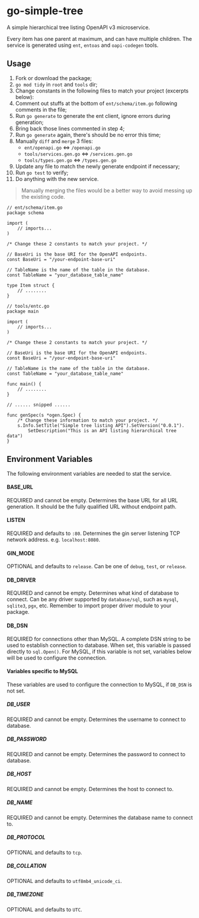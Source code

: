 # go-simple-tree

A simple hierarchical tree listing OpenAPI v3 microservice.

Every item has one parent at maximum, and can have multiple children.
The service is generated using `ent`, `entoas` and `oapi-codegen` tools.


## Usage

1. Fork or download the package;
2. `go mod tidy` in `root` and `tools` dir;
3. Change constants in the following files to match your project (excerpts below):
4. Comment out stuffs at the bottom of `ent/schema/item.go` following comments in the file;
5. Run `go generate` to generate the ent client, ignore errors during generation;
6. Bring back those lines commented in step 4;
7. Run `go generate` again, there's should be no error this time;
8. Manually `diff` and `merge` 3 files:
    - `ent/openapi.go` <=> `/openapi.go`
    - `tools/services.gen.go` <=> `/services.gen.go`
    - `tools/types.gen.go` <=> `/types.gen.go`
9. Update any file to match the newly generate endpoint if necessary;
10. Run `go test` to verify;
11. Do anything with the new service.

> Manually merging the files would be a better way to avoid messing up the existing code.

```golang
// ent/schema/item.go
package schema

import (
    // imports...
)

/* Change these 2 constants to match your project. */

// BaseUri is the base URI for the OpenAPI endpoints.
const BaseUri = "/your-endpoint-base-uri"

// TableName is the name of the table in the database.
const TableName = "your_database_table_name"

type Item struct {
    // ........
}
```

```golang
// tools/entc.go
package main

import (
    // imports...
)

/* Change these 2 constants to match your project. */

// BaseUri is the base URI for the OpenAPI endpoints.
const BaseUri = "/your-endpoint-base-uri"

// TableName is the name of the table in the database.
const TableName = "your_database_table_name"

func main() {
    // ........
}

// ...... snipped ......

func genSpec(s *ogen.Spec) {
    /* Change these information to match your project. */
    s.Info.SetTitle("Simple tree listing API").SetVersion("0.0.1").
        SetDescription("This is an API listing hierarchical tree data")
}
```

## Environment Variables

The following environment variables are needed to stat the service.

#### BASE_URL

REQUIRED and cannot be empty. Determines the base URL for all URL generation. It should be the fully qualified URL without endpoint path.

#### LISTEN

REQUIRED and defaults to `:80`. Determines the gin server listening TCP network address. e.g. `localhost:8080`.

#### GIN_MODE

OPTIONAL and defaults to `release`. Can be one of `debug`, `test`, or `release`.

#### DB_DRIVER

REQUIRED and cannot be empty. Determines what kind of database to connect. Can be any driver supported by `database/sql`, such as `mysql`, `sqlite3`, `pgx`, etc. Remember to import proper driver module to your package.

#### DB_DSN

REQUIRED for connections other than MySQL. A complete DSN string to be used to establish connection to database. When set, this variable is passed directly to `sql.Open()`. For MySQL, if this variable is not set, variables below will be used to configure the connection.

#### Variables specific to MySQL

These variables are used to configure the connection to MySQL, if `DB_DSN` is not set.

##### DB_USER

REQUIRED and cannot be empty. Determines the username to connect to database.

##### DB_PASSWORD

REQUIRED and cannot be empty. Determines the password to connect to database.

##### DB_HOST

REQUIRED and cannot be empty. Determines the host to connect to.

##### DB_NAME

REQUIRED and cannot be empty. Determines the database name to connect to.

##### DB_PROTOCOL

OPTIONAL and defaults to `tcp`.

##### DB_COLLATION

OPTIONAL and defaults to `utf8mb4_unicode_ci`.

##### DB_TIMEZONE

OPTIONAL and defaults to `UTC`.
